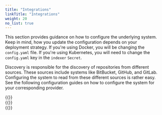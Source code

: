 ```yaml
---
title: "Integrations"
linkTitle: "Integrations"
weight: 20
no_list: true
---
```


This section provides guidance on how to configure the underlying system.
Keep in mind, how you update the configuration depends on your deployment strategy.
If you're using Docker, you will be changing the `config.yaml` file.
If you're using Kubernetes, you will need to change the `config.yaml` key in the `indexer` `Secret`.

Discovery is responsible for the discovery of repositories from different sources.
These sources include systems like BitBucket, GitHub, and GitLab.
Configuring the system to read from these different sources is rather easy.
See the following configuration guides on how to configure the system for your corresponding provider.

<div class="row" style="max-width: 80%;">
  <div class="col-sm-6 col-md-4">
    {{<card-icon
      border="white"
      src="/images/github.png"
      title="GitHub"
      link="/docs/integrations/github/"
      text="Index user and organization repositories."
      >}}
  </div>
  <div class="col-sm-6 col-md-4">
    {{<card-icon
      border="white"
      src="/images/gitlab.png"
      title="GitLab"
      link="/docs/integrations/gitlab/"
      text="Index user and group repositories."
    >}}
  </div>
  <div class="col-sm-6 col-md-4">
    {{<card-icon
      border="white"
      src="/images/bitbucket.png"
      title="BitBucket"
      link="/docs/integrations/bitbucket/"
      text="Index user and team repositories."
    >}}
  </div>
</div>
